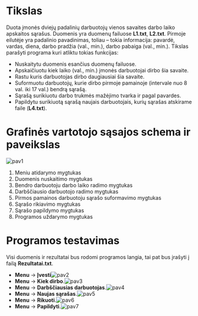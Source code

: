 # Tikslas
Duota įmonės dviejų padalinių darbuotojų vienos savaites darbo laiko apskaitos sąrašus. Duomenis yra duomenų failuose **L1.txt**, **L2.txt**. Pirmoje eilutėje yra padalinio pavadinimas, toliau – tokia informacija: pavardė, vardas, diena, darbo pradžia (val., min.), darbo pabaiga (val., min.).
Tikslas parašyti programa kuri atliktu tokias funkcijas:
  - Nuskaitytu duomenis esančius duomenų failuose.
  - Apskaičiuotu kiek laiko (val., min.) įmonės darbuotojai dirbo šia savaite.
  - Rastu kuris darbuotojas dirbo daugiausiai šia savaite.
  - Suformuotu darbuotojų, kurie dirbo pirmoje pamainoje (intervale nuo 8 val. iki 17 val.) bendrą sąrašą.
  - Sąrašą surikiuotu darbo trukmės mažėjimo tvarka ir pagal pavardes.
  - Papildytu surikiuotą sąrašą naujais darbuotojais, kurių sąrašas atskirame faile (**L4.txt**).
# Grafinės vartotojo sąsajos schema ir paveikslas
![pav1](https://user-images.githubusercontent.com/122387396/213175612-5a47e15d-1657-44af-a01b-dfd8f19f17fe.png)
  1. Meniu atidarymo mygtukas                                    
  2. Duomenis nuskaitimo mygtukas
  3. Bendro darbuotoju darbo laiko radimo mygtukas
  4. Darbščiausio darbuotojo radimo mygtukas 
  5. Pirmos pamainos darbuotoju sąrašo suformavimo mygtukas
  6. Sąrašo rikiavimo mygtukas
  7. Sąrašo papildymo mygtukas
  8. Programos uždarymo mygtukas
# Programos testavimas
Visi duomenis ir rezultatai bus rodomi programos langia, tai pat bus įrašyti į failą **Rezultatai.txt**.
  - **Menu** -> **Įvesti**![pav2](https://user-images.githubusercontent.com/122387396/213175680-f33a3472-6a7d-41be-805e-19c9429923bc.png)
  - **Menu** -> **Kiek dirbo**.![pav3](https://user-images.githubusercontent.com/122387396/213175785-6c337dc3-48b2-4c2b-b5ed-6b4b42d06b5e.png)
  - **Menu** -> **Darbščiausias darbuotojas**.![pav4](https://user-images.githubusercontent.com/122387396/213175916-0940d419-30d0-4f90-8db4-76ebc3a67acb.png)
  - **Menu** -> **Naujas sąrašas**.![pav5](https://user-images.githubusercontent.com/122387396/213176012-96497809-577c-4e87-a7c8-dfbb7b8ad082.png)
  - **Menu** -> **Rikuoti**.![pav6](https://user-images.githubusercontent.com/122387396/213176181-9f73cb44-8dfa-41fc-b561-fe16d33039c5.png)
  - **Menu** -> **Papildyti**.![pav7](https://user-images.githubusercontent.com/122387396/213176258-5d7bfa3b-b378-4ab3-a25e-e0e13d29be92.png)
